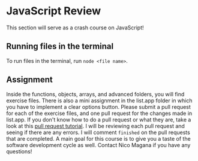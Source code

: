 # JavaScript Review

This section will serve as a crash course on JavaScript!

## Running files in the terminal

To run files in the terminal, run `node <file name>`.

## Assignment

Inside the functions, objects, arrays, and advanced folders, you will find exercise files. There is also a mini assignment in the list.app folder in which you have to implement a clear options button. Please submit a pull request for each of the exercise files, and one pull request for the changes made in list.app. If you don't know how to do a pull request or what they are, take a look at this [pull request tutorial](https://yangsu.github.io/pull-request-tutorial/). I will be reviewing each pull request and seeing if there are any errors. I will comment `finished` on the pull requests that are completed. A main goal for this course is to give you a taste of the software development cycle as well. Contact Nico Magana if you have any questions!
